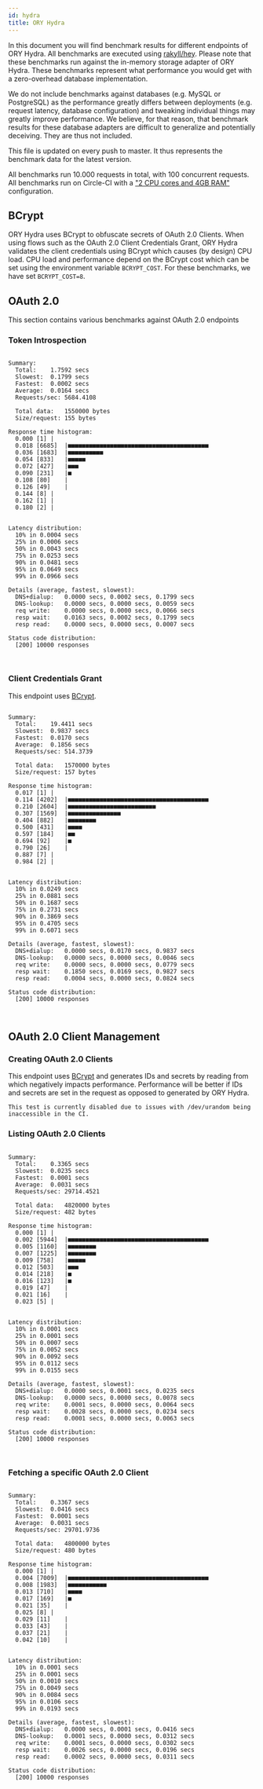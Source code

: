 ```yaml
---
id: hydra
title: ORY Hydra
---
```


In this document you will find benchmark results for different endpoints of ORY Hydra. All benchmarks are executed
using [rakyll/hey](https://github.com/rakyll/hey). Please note that these benchmarks run against the in-memory storage
adapter of ORY Hydra. These benchmarks represent what performance you would get with a zero-overhead database implementation.

We do not include benchmarks against databases (e.g. MySQL or PostgreSQL) as the performance greatly differs between
deployments (e.g. request latency, database configuration) and tweaking individual things may greatly improve performance.
We believe, for that reason, that benchmark results for these database adapters are difficult to generalize and potentially
deceiving. They are thus not included.

This file is updated on every push to master. It thus represents the benchmark data for the latest version.

All benchmarks run 10.000 requests in total, with 100 concurrent requests. All benchmarks run on Circle-CI with a
["2 CPU cores and 4GB RAM"](https://support.circleci.com/hc/en-us/articles/360000489307-Why-do-my-tests-take-longer-to-run-on-CircleCI-than-locally-)
configuration.

## BCrypt

ORY Hydra uses BCrypt to obfuscate secrets of OAuth 2.0 Clients. When using flows such as the OAuth 2.0 Client Credentials
Grant, ORY Hydra validates the client credentials using BCrypt which causes (by design) CPU load. CPU load and performance
depend on the BCrypt cost which can be set using the environment variable `BCRYPT_COST`. For these benchmarks,
we have set `BCRYPT_COST=8`.

## OAuth 2.0

This section contains various benchmarks against OAuth 2.0 endpoints

### Token Introspection

```

Summary:
  Total:	1.7592 secs
  Slowest:	0.1799 secs
  Fastest:	0.0002 secs
  Average:	0.0164 secs
  Requests/sec:	5684.4108
  
  Total data:	1550000 bytes
  Size/request:	155 bytes

Response time histogram:
  0.000 [1]	|
  0.018 [6685]	|■■■■■■■■■■■■■■■■■■■■■■■■■■■■■■■■■■■■■■■■
  0.036 [1683]	|■■■■■■■■■■
  0.054 [833]	|■■■■■
  0.072 [427]	|■■■
  0.090 [231]	|■
  0.108 [80]	|
  0.126 [49]	|
  0.144 [8]	|
  0.162 [1]	|
  0.180 [2]	|


Latency distribution:
  10% in 0.0004 secs
  25% in 0.0006 secs
  50% in 0.0043 secs
  75% in 0.0253 secs
  90% in 0.0481 secs
  95% in 0.0649 secs
  99% in 0.0966 secs

Details (average, fastest, slowest):
  DNS+dialup:	0.0000 secs, 0.0002 secs, 0.1799 secs
  DNS-lookup:	0.0000 secs, 0.0000 secs, 0.0059 secs
  req write:	0.0000 secs, 0.0000 secs, 0.0066 secs
  resp wait:	0.0163 secs, 0.0002 secs, 0.1799 secs
  resp read:	0.0000 secs, 0.0000 secs, 0.0007 secs

Status code distribution:
  [200]	10000 responses



```

### Client Credentials Grant

This endpoint uses [BCrypt](#bcrypt).

```

Summary:
  Total:	19.4411 secs
  Slowest:	0.9837 secs
  Fastest:	0.0170 secs
  Average:	0.1856 secs
  Requests/sec:	514.3739
  
  Total data:	1570000 bytes
  Size/request:	157 bytes

Response time histogram:
  0.017 [1]	|
  0.114 [4202]	|■■■■■■■■■■■■■■■■■■■■■■■■■■■■■■■■■■■■■■■■
  0.210 [2604]	|■■■■■■■■■■■■■■■■■■■■■■■■■
  0.307 [1569]	|■■■■■■■■■■■■■■■
  0.404 [882]	|■■■■■■■■
  0.500 [431]	|■■■■
  0.597 [184]	|■■
  0.694 [92]	|■
  0.790 [26]	|
  0.887 [7]	|
  0.984 [2]	|


Latency distribution:
  10% in 0.0249 secs
  25% in 0.0881 secs
  50% in 0.1687 secs
  75% in 0.2731 secs
  90% in 0.3869 secs
  95% in 0.4705 secs
  99% in 0.6071 secs

Details (average, fastest, slowest):
  DNS+dialup:	0.0000 secs, 0.0170 secs, 0.9837 secs
  DNS-lookup:	0.0000 secs, 0.0000 secs, 0.0046 secs
  req write:	0.0000 secs, 0.0000 secs, 0.0779 secs
  resp wait:	0.1850 secs, 0.0169 secs, 0.9827 secs
  resp read:	0.0004 secs, 0.0000 secs, 0.0824 secs

Status code distribution:
  [200]	10000 responses



```

## OAuth 2.0 Client Management

### Creating OAuth 2.0 Clients

This endpoint uses [BCrypt](#bcrypt) and generates IDs and secrets by reading from  which negatively impacts
performance. Performance will be better if IDs and secrets are set in the request as opposed to generated by ORY Hydra.

```
This test is currently disabled due to issues with /dev/urandom being inaccessible in the CI.
```

### Listing OAuth 2.0 Clients

```

Summary:
  Total:	0.3365 secs
  Slowest:	0.0235 secs
  Fastest:	0.0001 secs
  Average:	0.0031 secs
  Requests/sec:	29714.4521
  
  Total data:	4820000 bytes
  Size/request:	482 bytes

Response time histogram:
  0.000 [1]	|
  0.002 [5944]	|■■■■■■■■■■■■■■■■■■■■■■■■■■■■■■■■■■■■■■■■
  0.005 [1160]	|■■■■■■■■
  0.007 [1225]	|■■■■■■■■
  0.009 [758]	|■■■■■
  0.012 [503]	|■■■
  0.014 [218]	|■
  0.016 [123]	|■
  0.019 [47]	|
  0.021 [16]	|
  0.023 [5]	|


Latency distribution:
  10% in 0.0001 secs
  25% in 0.0001 secs
  50% in 0.0007 secs
  75% in 0.0052 secs
  90% in 0.0092 secs
  95% in 0.0112 secs
  99% in 0.0155 secs

Details (average, fastest, slowest):
  DNS+dialup:	0.0000 secs, 0.0001 secs, 0.0235 secs
  DNS-lookup:	0.0000 secs, 0.0000 secs, 0.0078 secs
  req write:	0.0001 secs, 0.0000 secs, 0.0064 secs
  resp wait:	0.0028 secs, 0.0000 secs, 0.0234 secs
  resp read:	0.0001 secs, 0.0000 secs, 0.0063 secs

Status code distribution:
  [200]	10000 responses



```

### Fetching a specific OAuth 2.0 Client

```

Summary:
  Total:	0.3367 secs
  Slowest:	0.0416 secs
  Fastest:	0.0001 secs
  Average:	0.0031 secs
  Requests/sec:	29701.9736
  
  Total data:	4800000 bytes
  Size/request:	480 bytes

Response time histogram:
  0.000 [1]	|
  0.004 [7009]	|■■■■■■■■■■■■■■■■■■■■■■■■■■■■■■■■■■■■■■■■
  0.008 [1983]	|■■■■■■■■■■■
  0.013 [710]	|■■■■
  0.017 [169]	|■
  0.021 [35]	|
  0.025 [8]	|
  0.029 [11]	|
  0.033 [43]	|
  0.037 [21]	|
  0.042 [10]	|


Latency distribution:
  10% in 0.0001 secs
  25% in 0.0001 secs
  50% in 0.0010 secs
  75% in 0.0049 secs
  90% in 0.0084 secs
  95% in 0.0106 secs
  99% in 0.0193 secs

Details (average, fastest, slowest):
  DNS+dialup:	0.0000 secs, 0.0001 secs, 0.0416 secs
  DNS-lookup:	0.0001 secs, 0.0000 secs, 0.0312 secs
  req write:	0.0001 secs, 0.0000 secs, 0.0302 secs
  resp wait:	0.0026 secs, 0.0000 secs, 0.0196 secs
  resp read:	0.0002 secs, 0.0000 secs, 0.0311 secs

Status code distribution:
  [200]	10000 responses



```
